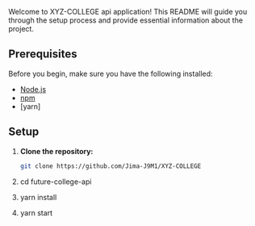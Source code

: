 Welcome to XYZ-COLLEGE api application! This README will guide you through the setup process and provide essential information about the project.

## Prerequisites

Before you begin, make sure you have the following installed:

- [Node.js](https://nodejs.org/)
- [npm](https://www.npmjs.com/)
- [yarn]

## Setup

1. **Clone the repository:**

   ```bash
   git clone https://github.com/Jima-J9M1/XYZ-COLLEGE

2. cd future-college-api
3. yarn install
4. yarn start
